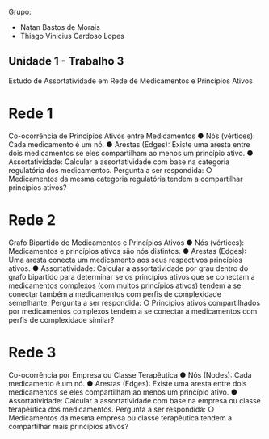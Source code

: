 Grupo:
- Natan Bastos de Morais
- Thiago Vinicius Cardoso Lopes


## Unidade 1 - Trabalho 3
Estudo de Assortatividade em Rede de Medicamentos e Princípios Ativos


# Rede 1

Co-ocorrência de Princípios Ativos entre Medicamentos
● Nós (vértices): Cada medicamento é um nó.
● Arestas (Edges): Existe uma aresta entre dois medicamentos se eles
compartilham ao menos um princípio ativo.
● Assortatividade: Calcular a assortatividade com base na categoria
regulatória dos medicamentos.
Pergunta a ser respondida:
○ Medicamentos da mesma categoria regulatória tendem a compartilhar
princípios ativos?


# Rede 2

Grafo Bipartido de Medicamentos e Princípios Ativos
● Nós (vértices): Medicamentos e princípios ativos são nós distintos.
● Arestas (Edges): Uma aresta conecta um medicamento aos seus
respectivos princípios ativos.
● Assortatividade: Calcular a assortatividade por grau dentro do grafo
bipartido para determinar se os princípios ativos que se conectam a
medicamentos complexos (com muitos princípios ativos) tendem a se
conectar também a medicamentos com perfis de complexidade
semelhante.
Pergunta a ser respondida:
○ Princípios ativos compartilhados por medicamentos complexos tendem
a se conectar a medicamentos com perfis de complexidade similar?


# Rede 3

Co-ocorrência por Empresa ou Classe Terapêutica
● Nós (Nodes): Cada medicamento é um nó.
● Arestas (Edges): Existe uma aresta entre dois medicamentos se eles
compartilham ao menos um princípio ativo.
● Assortatividade: Calcular a assortatividade com base na empresa ou classe
terapêutica dos medicamentos.
Pergunta a ser respondida:
○ Medicamentos da mesma empresa ou classe terapêutica tendem a
compartilhar mais princípios ativos?